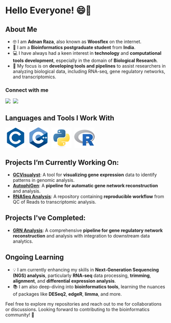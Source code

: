 # Hello Everyone! 😄👋

## About Me
- 🤓 I am **Adnan Raza**, also known as **Woosflex** on the internet.
- 📖 I am a **Bioinformatics postgraduate student** from **India**.
- 💻 I have always had a keen interest in **technology** and **computational tools development**, especially in the domain of **Biological Research**.
- 🧬 My focus is on **developing tools and pipelines** to assist researchers in analyzing biological data, including RNA-seq, gene regulatory networks, and transcriptomics.

### Connect with me
<a href="mailto:adnanraza3435@gmail.com"><img src="https://img.shields.io/badge/Gmail-red?style=for-the-badge&logo=gmail&logoColor=white"/></a>&nbsp;
<a href="https://www.linkedin.com/in/adnan-raza-83763b17a"><img src="https://img.shields.io/badge/LinkedIn-white?style=for-the-badge&logo=linkedin&logoColor=blue"></a>

## Languages and Tools I Work With
<div>
  <img src="https://raw.githubusercontent.com/devicons/devicon/55609aa5bd817ff167afce0d965585c92040787a/icons/c/c-plain.svg" width="64px"/>&nbsp;
  <img src="https://raw.githubusercontent.com/devicons/devicon/55609aa5bd817ff167afce0d965585c92040787a/icons/cplusplus/cplusplus-original.svg" width="64px"/>&nbsp;
  <img src="https://raw.githubusercontent.com/devicons/devicon/55609aa5bd817ff167afce0d965585c92040787a/icons/python/python-original.svg" width="64px"/>&nbsp;
  <img src="https://raw.githubusercontent.com/devicons/devicon/55609aa5bd817ff167afce0d965585c92040787a/icons/r/r-original.svg" width="64px"/>&nbsp;
</div>

## Projects I’m Currently Working On:
- **[GCVisualyst](https://github.com/woosflex/GCVisualyst)**: A tool for **visualizing gene expression** data to identify patterns in genomic analysis.
- **[AutophiGen](https://github.com/woosflex/AutophiGen)**: A **pipeline for automatic gene network reconstruction** and analysis.
- **[RNASeq Analysis](https://github.com/woosflex/rnaseq_analysis)**: A repository containing **reproducible workflow** from QC of Reads to transcriptomic analysis.

## Projects I've Completed:
- **[GRN Analysis](https://github.com/woosflex/grn_analysis)**: A comprehensive **pipeline for gene regulatory network reconstruction** and analysis with integration to downstream data analytics.

## Ongoing Learning
- 💡 I am currently enhancing my skills in **Next-Generation Sequencing (NGS) analysis**, particularly **RNA-seq** data processing, **trimming**, **alignment**, and **differential expression analysis**.
- 📚 I am also deep-diving into **bioinformatics tools**, learning the nuances of packages like **DESeq2**, **edgeR**, **limma**, and more.

Feel free to explore my repositories and reach out to me for collaborations or discussions. Looking forward to contributing to the bioinformatics community! 🚀
